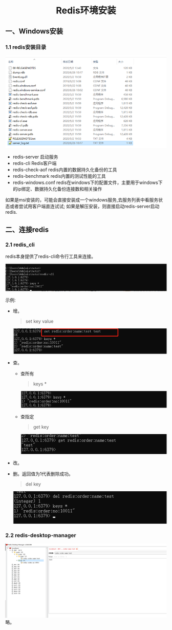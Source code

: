 # <center>Redis环境安装</center>

## 一、Windows安装

### 1.1 redis安装目录

![redis主要目录.png](../images/redis主要目录.png)

- redis-server 启动服务
- redis-cli Redis客户端
- redis-check-aof redis内置的数据持久化备份的工具
- redis-benchmark redis内置的测试性能的工具
- redis-windows.conf redis在windows下的配置文件，主要用于windows下的ip绑定、数据持久化备份连接数和相关操作
  
如果是msi安装的，可能会直接安装成一个windows服务,去服务列表中看服务状态或者尝试用客户端直连试试;
如果是解压安装，则直接启动redis-server启动redis.

## 二、连接redis

### 2.1 redis_cli

redis本身提供了redis-cli命令行工具来连接。

![redis-cli命令行界面](../images/redis-cli命令行界面.png)

示例:

- 增。
  > set key value

  ![redis添加.png](../images/redis添加.png)

- 查。
  - 查所有
  
    > keys *

    ![查询所有.png](../images/查询所有.png)

  - 查指定
    > get key

    ![redis查指定.png](../images/redis查指定.png)

- 改。


- 删。返回值为1代表删除成功。
  > del key
  
  ![delete指定key.png](../images/delete指定key.png)
  
### 2.2 redis-desktop-manager

![redis-desktop-manager.png](../images/redis-desktop-manager.png)
略。





